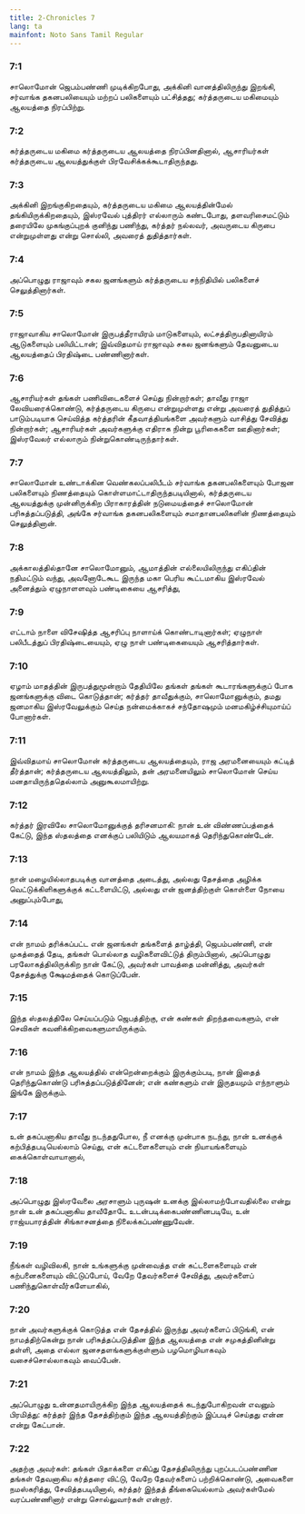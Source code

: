 ```yaml
---
title: 2-Chronicles 7
lang: ta
mainfont: Noto Sans Tamil Regular
---
```


###  7:1

சாலொமோன் ஜெபம்பண்ணி முடிக்கிறபோது, அக்கினி வானத்திலிருந்து இறங்கி, சர்வாங்க தகனபலியையும் மற்றப் பலிகளையும் பட்சித்தது; கர்த்தருடைய மகிமையும் ஆலயத்தை நிரப்பிற்று.

###  7:2

கர்த்தருடைய மகிமை கர்த்தருடைய ஆலயத்தை நிரப்பினதினால், ஆசாரியர்கள் கர்த்தருடைய ஆலயத்துக்குள் பிரவேசிக்கக்கூடாதிருந்தது.

###  7:3

அக்கினி இறங்குகிறதையும், கர்த்தருடைய மகிமை ஆலயத்தின்மேல் தங்கியிருக்கிறதையும், இஸ்ரவேல் புத்திரர் எல்லாரும் கண்டபோது, தளவரிசைமட்டும் தரையிலே முகங்குப்புறக் குனிந்து பணிந்து, கர்த்தர் நல்லவர், அவருடைய கிருபை என்றுமுள்ளது என்று சொல்லி, அவரைத் துதித்தார்கள்.

###  7:4

அப்பொழுது ராஜாவும் சகல ஜனங்களும் கர்த்தருடைய சந்நிதியில் பலிகளைச் செலுத்தினார்கள்.

###  7:5

ராஜாவாகிய சாலொமோன் இருபத்தீராயிரம் மாடுகளையும், லட்சத்திருபதினாயிரம் ஆடுகளையும் பலியிட்டான்; இவ்விதமாய் ராஜாவும் சகல ஜனங்களும் தேவனுடைய ஆலயத்தைப் பிரதிஷ்டை பண்ணினார்கள்.

###  7:6

ஆசாரியர்கள் தங்கள் பணிவிடைகளைச் செய்து நின்றார்கள்; தாவீது ராஜா லேவியரைக்கொண்டு, கர்த்தருடைய கிருபை என்றுமுள்ளது என்று அவரைத் துதித்துப் பாடும்படியாக செய்வித்த கர்த்தரின் கீதவாத்தியங்களை அவர்களும் வாசித்து சேவித்து நின்றார்கள்; ஆசாரியர்கள் அவர்களுக்கு எதிராக நின்று பூரிகைகளை ஊதினார்கள்; இஸ்ரவேலர் எல்லாரும் நின்றுகொண்டிருந்தார்கள்.

###  7:7

சாலொமோன் உண்டாக்கின வெண்கலப்பலிபீடம் சர்வாங்க தகனபலிகளையும் போஜன பலிகளையும் நிணத்தையும் கொள்ளமாட்டாதிருந்தபடியினால், கர்த்தருடைய ஆலயத்துக்கு முன்னிருக்கிற பிராகாரத்தின் நடுமையத்தைச் சாலொமோன் பரிசுத்தப்படுத்தி, அங்கே சர்வாங்க தகனபலிகளையும் சமாதானபலிகளின் நிணத்தையும் செலுத்தினான்.

###  7:8

அக்காலத்தில்தானே சாலொமோனும், ஆமாத்தின் எல்லையிலிருந்து எகிப்தின் நதிமட்டும் வந்து, அவனோடேகூட இருந்த மகா பெரிய கூட்டமாகிய இஸ்ரவேல் அனைத்தும் ஏழுநாளளவும் பண்டிகையை ஆசரித்து,

###  7:9

எட்டாம் நாளை விசேஷித்த ஆசரிப்பு நாளாய்க் கொண்டாடினார்கள்; ஏழுநாள் பலிபீடத்துப் பிரதிஷ்டையையும், ஏழு நாள் பண்டிகையையும் ஆசரித்தார்கள்.

###  7:10

ஏழாம் மாதத்தின் இருபத்துமூன்றாம் தேதியிலே தங்கள் தங்கள் கூடாரங்களுக்குப் போக ஜனங்களுக்கு விடை கொடுத்தான்; கர்த்தர் தாவீதுக்கும், சாலொமோனுக்கும், தமது ஜனமாகிய இஸ்ரவேலுக்கும் செய்த நன்மைக்காகச் சந்தோஷமும் மனமகிழ்ச்சியுமாய்ப் போனார்கள்.

###  7:11

இவ்விதமாய் சாலொமோன் கர்த்தருடைய ஆலயத்தையும், ராஜ அரமனையையும் கட்டித் தீர்த்தான்; கர்த்தருடைய ஆலயத்திலும், தன் அரமனையிலும் சாலொமோன் செய்ய மனதாயிருந்ததெல்லாம் அனுகூலமாயிற்று.

###  7:12

கர்த்தர் இரவிலே சாலொமோனுக்குத் தரிசனமாகி: நான் உன் விண்ணப்பத்தைக் கேட்டு, இந்த ஸ்தலத்தை எனக்குப் பலியிடும் ஆலயமாகத் தெரிந்துகொண்டேன்.

###  7:13

நான் மழையில்லாதபடிக்கு வானத்தை அடைத்து, அல்லது தேசத்தை அழிக்க வெட்டுக்கிளிகளுக்குக் கட்டளையிட்டு, அல்லது என் ஜனத்திற்குள் கொள்ளை நோயை அனுப்பும்போது,

###  7:14

என் நாமம் தரிக்கப்பட்ட என் ஜனங்கள் தங்களைத் தாழ்த்தி, ஜெபம்பண்ணி, என் முகத்தைத் தேடி, தங்கள் பொல்லாத வழிகளைவிட்டுத் திரும்பினால், அப்பொழுது பரலோகத்திலிருக்கிற நான் கேட்டு, அவர்கள் பாவத்தை மன்னித்து, அவர்கள் தேசத்துக்கு க்ஷேமத்தைக் கொடுப்பேன்.

###  7:15

இந்த ஸ்தலத்திலே செய்யப்படும் ஜெபத்திற்கு, என் கண்கள் திறந்தவைகளும், என் செவிகள் கவனிக்கிறவைகளுமாயிருக்கும்.

###  7:16

என் நாமம் இந்த ஆலயத்தில் என்றென்றைக்கும் இருக்கும்படி, நான் இதைத் தெரிந்துகொண்டு பரிசுத்தப்படுத்தினேன்; என் கண்களும் என் இருதயமும் எந்நாளும் இங்கே இருக்கும்.

###  7:17

உன் தகப்பனாகிய தாவீது நடந்ததுபோல, நீ எனக்கு முன்பாக நடந்து, நான் உனக்குக் கற்பித்தபடியெல்லாம் செய்து, என் கட்டளைகளையும் என் நியாயங்களையும் கைக்கொள்வாயானால்,

###  7:18

அப்பொழுது இஸ்ரவேலை அரசாளும் புருஷன் உனக்கு இல்லாமற்போவதில்லை என்று நான் உன் தகப்பனாகிய தாவீதோடே உடன்படிக்கைபண்ணினபடியே, உன் ராஜ்யபாரத்தின் சிங்காசனத்தை நிலைக்கப்பண்ணுவேன்.

###  7:19

நீங்கள் வழிவிலகி, நான் உங்களுக்கு முன்வைத்த என் கட்டளைகளையும் என் கற்பனைகளையும் விட்டுப்போய், வேறே தேவர்களைச் சேவித்து, அவர்களைப் பணிந்துகொள்வீர்களேயாகில்,

###  7:20

நான் அவர்களுக்குக் கொடுத்த என் தேசத்தில் இருந்து அவர்களைப் பிடுங்கி, என் நாமத்திற்கென்று நான் பரிசுத்தப்படுத்தின இந்த ஆலயத்தை என் சமுகத்தினின்று தள்ளி, அதை எல்லா ஜனசதளங்களுக்குள்ளும் பழமொழியாகவும் வசைச்சொல்லாகவும் வைப்பேன்.

###  7:21

அப்பொழுது உன்னதமாயிருக்கிற இந்த ஆலயத்தைக் கடந்துபோகிறவன் எவனும் பிரமித்து: கர்த்தர் இந்த தேசத்திற்கும் இந்த ஆலயத்திற்கும் இப்படிச் செய்தது என்ன என்று கேட்பான்.

###  7:22

அதற்கு அவர்கள்: தங்கள் பிதாக்களை எகிப்து தேசத்திலிருந்து புறப்படப்பண்ணின தங்கள் தேவனாகிய கர்த்தரை விட்டு, வேறே தேவர்களைப் பற்றிக்கொண்டு, அவைகளை நமஸ்கரித்து, சேவித்தபடியினால், கர்த்தர் இந்தத் தீங்கையெல்லாம் அவர்கள்மேல் வரப்பண்ணினார் என்று சொல்லுவார்கள் என்றார்.

